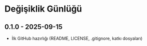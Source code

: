# Değişiklik Günlüğü

## 0.1.0 - 2025-09-15
- İlk GitHub hazırlığı (README, LICENSE, .gitignore, katkı dosyaları)